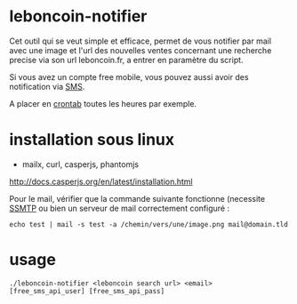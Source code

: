 # leboncoin-notifier

Cet outil qui se veut simple et efficace, permet de vous notifier par mail avec une image et l'url des nouvelles ventes concernant une recherche precise via son url leboncoin.fr, a entrer en paramètre du script.

Si vous avez un compte free mobile, vous pouvez aussi avoir des notification via [SMS](http://www.domotique-info.fr/2014/06/nouvelle-api-sms-chez-free/).

A placer en [crontab](https://fr.wikipedia.org/wiki/Cron) toutes les heures par exemple.

# installation sous linux
-  mailx, curl, casperjs, phantomjs

http://docs.casperjs.org/en/latest/installation.html

Pour le mail, vérifier que la commande suivante fonctionne (necessite [SSMTP](https://wiki.archlinux.org/index.php/SSMTP) ou bien un serveur de mail correctement configuré :

`echo test | mail -s test -a /chemin/vers/une/image.png mail@domain.tld`

# usage
`./leboncoin-notifier <leboncoin search url> <email> [free_sms_api_user] [free_sms_api_pass]`

